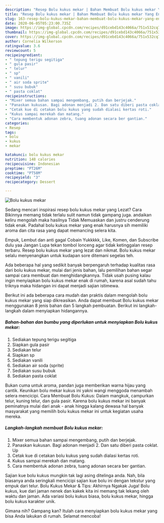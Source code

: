 ```yaml
---
description: "Resep Bolu kukus mekar | Bahan Membuat Bolu kukus mekar Yang Enak Dan Mudah"
title: "Resep Bolu kukus mekar | Bahan Membuat Bolu kukus mekar Yang Enak Dan Mudah"
slug: 163-resep-bolu-kukus-mekar-bahan-membuat-bolu-kukus-mekar-yang-enak-dan-mudah
date: 2020-06-05T05:23:00.735Z
image: https://img-global.cpcdn.com/recipes/d91cebd143c4066a/751x532cq70/bolu-kukus-mekar-foto-resep-utama.jpg
thumbnail: https://img-global.cpcdn.com/recipes/d91cebd143c4066a/751x532cq70/bolu-kukus-mekar-foto-resep-utama.jpg
cover: https://img-global.cpcdn.com/recipes/d91cebd143c4066a/751x532cq70/bolu-kukus-mekar-foto-resep-utama.jpg
author: Cornelia Wilkerson
ratingvalue: 3.6
reviewcount: 5
recipeingredient:
- " tepung terigu segitiga"
- " gula pasir"
- " telur"
- " sp"
- " vanili"
- " air soda sprite"
- " susu bubuk"
- " pasta coklat"
recipeinstructions:
- "Mixer semua bahan sampai mengembang, putih dan berjejak."
- "Panaskan kukusan. Bagi adonan menjadi 2. Dan satu diberi pasta coklat. Up"
- "Cetak kue di cetakan bolu kukus yang sudah dialasi kertas roti."
- "Kukus sampai merekah dan matang."
- "Cara membentuk adonan zebra, tuang adonan secara ber gantian."
categories:
- Resep
tags:
- bolu
- kukus
- mekar

katakunci: bolu kukus mekar 
nutrition: 148 calories
recipecuisine: Indonesian
preptime: "PT26M"
cooktime: "PT58M"
recipeyield: "3"
recipecategory: Dessert

---
```



![Bolu kukus mekar](https://img-global.cpcdn.com/recipes/d91cebd143c4066a/751x532cq70/bolu-kukus-mekar-foto-resep-utama.jpg)

Sedang mencari inspirasi resep bolu kukus mekar yang Lezat? Cara Bikinnya memang tidak terlalu sulit namun tidak gampang juga. andaikan keliru mengolah maka hasilnya Tidak Memuaskan dan justru cenderung tidak enak. Padahal bolu kukus mekar yang enak harusnya sih memiliki aroma dan cita rasa yang dapat memancing selera kita.

Empuk, Lembut dan anti gagal Cobain Yukkkkk, Like, Komen, dan Subscribe dulu yaa Jangan Lupa tekan tombol lonceng agar tidak ketinggalan resep terbaru. Resep bolu kukus mekar yang lezat dan nikmat. Bolu kukus mekar selalu menyenangkan untuk kudapan sore ditemani segelas teh.

Ada beberapa hal yang sedikit banyak berpengaruh terhadap kualitas rasa dari bolu kukus mekar, mulai dari jenis bahan, lalu pemilihan bahan segar sampai cara membuat dan menghidangkannya. Tidak usah pusing kalau ingin menyiapkan bolu kukus mekar enak di rumah, karena asal sudah tahu triknya maka hidangan ini dapat menjadi sajian istimewa.


Berikut ini ada beberapa cara mudah dan praktis dalam mengolah bolu kukus mekar yang siap dikreasikan. Anda dapat membuat Bolu kukus mekar menggunakan 8 jenis bahan dan 5 langkah pembuatan. Berikut ini langkah-langkah dalam menyiapkan hidangannya.

<!--inarticleads1-->

##### Bahan-bahan dan bumbu yang diperlukan untuk menyiapkan Bolu kukus mekar:

1. Sediakan  tepung terigu segitiga
1. Siapkan  gula pasir
1. Sediakan  telur
1. Siapkan  sp
1. Sediakan  vanili
1. Sediakan  air soda (sprite)
1. Sediakan  susu bubuk
1. Sediakan  pasta coklat


Bukan cuma untuk aroma, pandan juga memberikan warna hijau yang cantik. Keunikan bolu mekar kukus ini yakni wangi menggoda menambah selera mencicipi. Cara Membuat Bolu Kukus: Dalam mangkuk, campurkan telur, kuning telur, dan gula pasir. Karena bolu kukus mekar ini banyak peminatnya mulai dari anak - anak hingga kalang dewasa hal banyak masyarakat yang memilih bolu kukus mekar ini untuk kegiatan usaha mereka. 

<!--inarticleads2-->

##### Langkah-langkah membuat Bolu kukus mekar:

1. Mixer semua bahan sampai mengembang, putih dan berjejak.
1. Panaskan kukusan. Bagi adonan menjadi 2. Dan satu diberi pasta coklat. Up
1. Cetak kue di cetakan bolu kukus yang sudah dialasi kertas roti.
1. Kukus sampai merekah dan matang.
1. Cara membentuk adonan zebra, tuang adonan secara ber gantian.


Sajian kue bolu kukus mungkin tak lagi asing ditelinga anda. Nah, bila biasanya anda seringkali mencicipi sajian kue bolu ini dengan tekstur yang empuk dari telur. Bolu Kukus Mekar &amp; Tips: Akhirnya Ngakak Juga! Bolu kukus, kue dari jaman nenek dan kakek kita ini memang tak lekang oleh waktu dan jaman. Ada variasi bolu kukus biasa, bolu kukus mekar, hingga bolu kukus karakter unik. 

Gimana nih? Gampang kan? Itulah cara menyiapkan bolu kukus mekar yang bisa Anda lakukan di rumah. Selamat mencoba!
